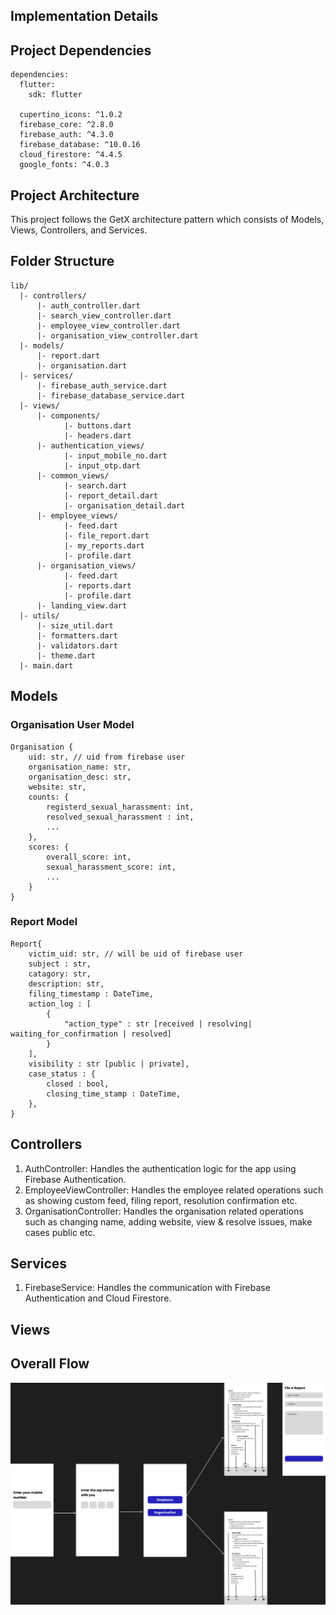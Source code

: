 ## Implementation Details

## Project Dependencies

```
dependencies:
  flutter:
    sdk: flutter

  cupertino_icons: ^1.0.2
  firebase_core: ^2.8.0
  firebase_auth: ^4.3.0
  firebase_database: ^10.0.16
  cloud_firestore: ^4.4.5
  google_fonts: ^4.0.3

```

## Project Architecture

This project follows the GetX architecture pattern which consists of Models, Views, Controllers, and Services.

## Folder Structure

```
lib/
  |- controllers/
      |- auth_controller.dart
      |- search_view_controller.dart
      |- employee_view_controller.dart
      |- organisation_view_controller.dart
  |- models/
      |- report.dart
      |- organisation.dart
  |- services/
      |- firebase_auth_service.dart
      |- firebase_database_service.dart
  |- views/
      |- components/
            |- buttons.dart
            |- headers.dart
      |- authentication_views/
            |- input_mobile_no.dart
            |- input_otp.dart
      |- common_views/
            |- search.dart
            |- report_detail.dart
            |- organisation_detail.dart
      |- employee_views/
            |- feed.dart
            |- file_report.dart
            |- my_reports.dart
            |- profile.dart
      |- organisation_views/
            |- feed.dart
            |- reports.dart
            |- profile.dart
      |- landing_view.dart
  |- utils/
      |- size_util.dart
      |- formatters.dart
      |- validators.dart
      |- theme.dart
  |- main.dart

```

## Models

### Organisation User Model
```
Organisation {
    uid: str, // uid from firebase user
    organisation_name: str,
    organisation_desc: str,
    website: str,
    counts: {
        registerd_sexual_harassment: int,
        resolved_sexual_harassment : int,
        ...
    },
    scores: {
        overall_score: int,
        sexual_harassment_score: int,
        ...
    }
}
```

### Report Model
```
Report{
    victim_uid: str, // will be uid of firebase user
    subject : str,
    catagory: str,
    description: str,
    filing_timestamp : DateTime,
    action_log : [
        {
            "action_type" : str [received | resolving| waiting_for_confirmation | resolved]
        }
    ],
    visibility : str [public | private],
    case_status : {
        closed : bool,
        closing_time_stamp : DateTime,
    },
}
```


## Controllers
1. AuthController: Handles the authentication logic for the app using Firebase Authentication.
2. EmployeeViewController: Handles the employee related operations such as showing custom feed, filing report, resolution confirmation etc.
3. OrganisationController: Handles the organisation related operations such as changing name, adding website, view & resolve issues, make cases public etc.

## Services
1. FirebaseService: Handles the communication with Firebase Authentication and Cloud Firestore.

## Views


## Overall Flow
![overall_flow](/assets/SafeReportFlow.png)